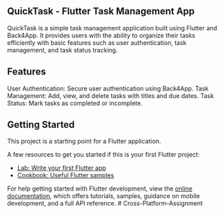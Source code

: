 ## QuickTask - Flutter Task Management App
QuickTask is a simple task management application built using Flutter and Back4App. It provides users with the ability to organize their tasks efficiently with basic features such as user authentication, task management, and task status tracking.

## Features
User Authentication: Secure user authentication using Back4App.
Task Management: Add, view, and delete tasks with titles and due dates.
Task Status: Mark tasks as completed or incomplete.

## Getting Started

This project is a starting point for a Flutter application.

A few resources to get you started if this is your first Flutter project:

- [Lab: Write your first Flutter app](https://docs.flutter.dev/get-started/codelab)
- [Cookbook: Useful Flutter samples](https://docs.flutter.dev/cookbook)

For help getting started with Flutter development, view the
[online documentation](https://docs.flutter.dev/), which offers tutorials,
samples, guidance on mobile development, and a full API reference.
#   C r o s s - P l a t f o r m - A s s i g n m e n t  
 